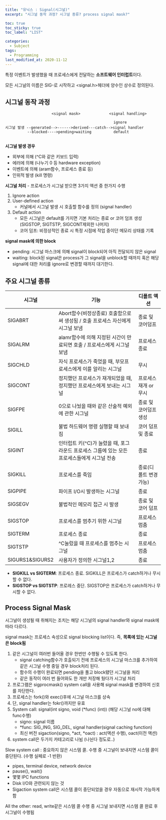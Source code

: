 ```yaml
---
title: "유닉스 : Signal(시그널)"
excerpt: "시그널 동작 과정? 시그널 종류? process signal mask?"

toc: true
toc_sticky: true
toc_label: "LIST"

categories:
  - Subject
tags:
  - Programming
last_modified_at: 2020-11-12
---
```


특정 이벤트가 발생했을 때 프로세스에게 전달하는 **소프트웨어 인터럽트**이다.

모든 시그널의 이름은 SIG-로 시작하고 <signal.h>헤더에 양수인 상수로 정의된다.



## 시그널 동작 과정

```
                     <signal mask>             <signal handling>

                                                 ignore
시그널 발생 --generated-->------>derived---catch-->signal handler
          --blocked---->pending>waiting          default
                        
```



**시그널 발생 경우**

* 외부에 의해 (^C와 같은 키보드 입력)
* 에러에 의해 (나누기 0 등 hardware exception)
* 이벤트에 의해 (aram함수, 프로세스 종료 등)
* 인위적 발생 (kill 명령)



**시그널 처리** - 프로세스가 시그널 받으면 3가지 액션 중 한가지 수행

1. Ignore action
2. User-defined action
   * 커널에서 시그널 발생 시 호출할 함수를 정의 (signal handler)
3. Default action
   * 모든 시그널은 default를 가지면 기본 처리는 종료 or 코어 덤프 생성 (SIGSTOP, SIGTSTP, SIGCONT제외한 나머지)
   * 코어 덤프: 비정상적인 종료 시 특정 시점에 작업 중이던 메모리 상태를 기록



**signal mask에 의한 block**

* pending: 시그널 마스크에 의해 signal이 block되어 아직 전달되지 않은 signal
* waiting: block된 signal은 process가 그 signal을 unblock할 때까지 혹은 해당 signal에 대한 처리를 ignore로 변경할 때까지 대기한다.



## 주요 시그널 종류

| 시그널          | 기능                                                         | 디폴트 액션            |
| --------------- | ------------------------------------------------------------ | ---------------------- |
| SIGABRT         | Abort함수(비정상종료) 호출함으로써 생성됨 / 호출 프로세스 자신에게 시그널 보냄 | 종료 및 코어덤프       |
| SIGALRM         | alamr함수에 의해 지정된 시간이 만료되면 호출 / 프로세스에게 시그널 보냄 | 프로세스 종료          |
| SIGCHLD         | 자식 프로세스가 죽었을 때, 부모프로세스에게 이를 알리는 시그널 | 무시                   |
| SIGCONT         | 정지했던 프로세스가 재개되었을 때, 정지했던 프로세스에게 보내는 시그널 | 프로세스 재개 or 무시  |
| SIGFPE          | 0으로 나눴을 때와 같은 산술적 예외에 관한 시그널             | 종료 및 코어덤프 생성  |
| SIGILL          | 불법 하드웨어 명령 실행할 때 보내짐                          | 코어 덤프 및 종료      |
| SIGINT          | 인터럽트 키(^C)가 눌렸을 때, 포그라운드 프로세스 그룹에 있는 모든 프로세스들에게 시그널 전송 | 종료                   |
| SIGKILL         | 프로세스를 죽임                                              | 종료(디폴트 변경 가능) |
| SIGPIPE         | 파이프 I/O시 발생하는 시그널                                 | 종료                   |
| SIGSEGV         | 불법적인 메모리 접근 시 발생                                 | 종료 및 코어 덤프      |
| SIGSTOP         | 프로세스를 멈추기 위한 시그널                                | 프로세스 멈춤          |
| SIGTERM         | 프로세스 종료                                                | 종료                   |
| SIGTSTP         | ^C눌렀을 때 프로세스를 멈추는 시그널                         | 프로세스 멈춤          |
| SIGURS1&SIGURS2 | 사용자가 정의한 시그널1,2                                    | 종료                   |

* **SIGKILL vs SIGTERM**: 프로세스 종료. SIGKILL은 프로세스가 catch하거나 무시할 수 없다.
* **SIGSTOP vs SIGTSTP**: 프로레스 중단. SIGSTOP은 프로세스가 catch하거나 무시할 수 없다.



## Process Signal Mask

시그널이 생성될 때 취해지는 조치는 해당 시그널의 signal handler와 signal mask에 따라 다르다.

signal mask는 프로세스 속성으로 signal blocking list이다. 즉, **목록에 있는 시그널은 block됨**



1. 같은 시그널이 여러번 들어올 경우 한번만 수행될 수 있도록 한다.
   * signal catching함수가 호출되기 전에 프로세스의 시그널 마스크를 추가하여 같은 시그널 수행 중일 경우 block처리 된다.
   * 함수의 수행이 완료되면 pending을 풀고 block됐던 시그널을 처리
   * 같은 동작이 여러 번 들어와도 한 개만 저장해 뒀다가 시그널 처리
2. 프로그램은 sigprocmask() system call을 사용해 signal mask를 변경하여 신호를 차단한다.
3. 프로세스는 fork()와 exec()후에 시그널 마스크를 상속
4. 단, signal handler는 fokr()까지만 유효
5. System call: signal(int signo, void (*func) (int)) (해당 시그널 no에 대해 func수행)
   * signo: signal 이름
   * *func: SIG_ING, SIG_DEL, signal handler(signal caching function)
   * 최신 버전 sigaction(signo, *act, *oact) : act(액션 수행), oact(이전 액션)
6. system call은 두가지 카테고리로 나뉨 (나뉜다 정도로..)



Slow system call : 중요하지 않은 시스템 콜. 수행 중 시그널이 보내지면 시스템 콜이 중단된다. (수행 실페로 -1 반환)

* pipes, terminal device, network device
* pause(), wait()
* 몇몇 IPC functions
* Disk I/O와 관련되지 않는 것
* Sigaction system call은 시스템 콜이 중단되었을 경우 자동으로 재시작 가능하게 함



All the other: read, write같은 시스템 콜 수행 중 시그널 보내지면 시스템 콜 완료 후 시그널이 수행됨